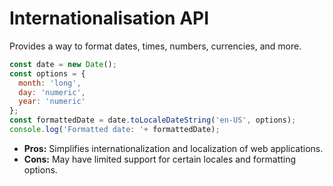 # Internationalisation API

Provides a way to format dates, times, numbers, currencies, and more.

```javascript
const date = new Date();
const options = {
  month: 'long',
  day: 'numeric',
  year: 'numeric'
};
const formattedDate = date.toLocaleDateString('en-US', options);
console.log('Formatted date: '+ formattedDate);
```


- **Pros:** Simplifies internationalization and localization of web applications.
- **Cons:** May have limited support for certain locales and formatting options.

